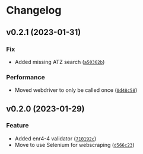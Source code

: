 # Changelog

<!--next-version-placeholder-->

## v0.2.1 (2023-01-31)
### Fix
* Added missing ATZ search ([`a50362b`](https://github.com/chssn/ukas/commit/a50362bc5ec41b23c32740ed276ac95f0618a76b))

### Performance
* Moved webdriver to only be called once ([`0d48c58`](https://github.com/chssn/ukas/commit/0d48c58bacd0dd4ceb09b484028060ce3e14bdbc))

## v0.2.0 (2023-01-29)
### Feature
* Added enr4-4 validator ([`710192c`](https://github.com/chssn/ukas/commit/710192c312ed831df54db6d3d2a01cce83da15f8))
* Move to use Selenium for webscraping ([`d566c23`](https://github.com/chssn/ukas/commit/d566c2344af78fd5543eab3188c7f6c2ce287dfa))